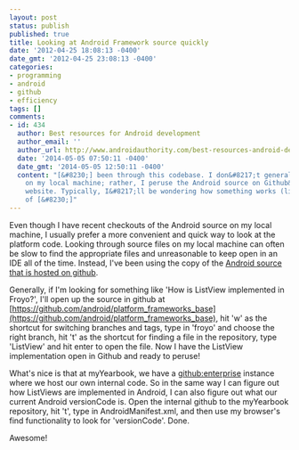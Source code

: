 ```yaml
---
layout: post
status: publish
published: true
title: Looking at Android Framework source quickly
date: '2012-04-25 18:08:13 -0400'
date_gmt: '2012-04-25 23:08:13 -0400'
categories:
- programming
- android
- github
- efficiency
tags: []
comments:
- id: 434
  author: Best resources for Android development
  author_email: ''
  author_url: http://www.androidauthority.com/best-resources-android-development-372414/
  date: '2014-05-05 07:50:11 -0400'
  date_gmt: '2014-05-05 12:50:11 -0400'
  content: "[&#8230;] been through this codebase. I don&#8217;t generally sift through
    on my local machine; rather, I peruse the Android source on Github&#8217;s
    website. Typically, I&#8217;ll be wondering how something works (like the complexities
    of [&#8230;]"
---
```


Even though I have recent checkouts of the Android source on my local machine, I usually prefer a more convenient and quick way to look at the platform code. Looking through source files on my local machine can often be slow to find the appropriate files and unreasonable to keep open in an IDE all of the time. Instead, I've been using the copy of the [Android source that is hosted on github](https://github.com/android/platform_frameworks_base).

Generally, if I'm looking for something like 'How is ListView implemented in Froyo?', I'll open up the source in github at [https://github.com/android/platform_frameworks_base](https://github.com/android/platform_frameworks_base), hit 'w' as the shortcut for switching branches and tags, type in 'froyo' and choose the right branch, hit 't' as the shortcut for finding a file in the repository, type 'ListView' and hit enter to open the file. Now I have the ListView implementation open in Github and ready to peruse!

What's nice is that at myYearbook, we have a [github:enterprise](https://enterprise.github.com/) instance where we host our own internal code. So in the same way I can figure out how ListViews are implemented in Android, I can also figure out what our current Android versionCode is. Open the internal github to the myYearbook repository, hit 't', type in AndroidManifest.xml, and then use my browser's find functionality to look for 'versionCode'. Done.

Awesome!

